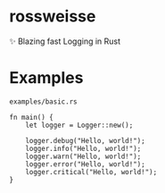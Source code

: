 # rossweisse
✨ Blazing fast Logging in Rust
# Examples
`examples/basic.rs`
```
fn main() {
    let logger = Logger::new();

    logger.debug("Hello, world!");
    logger.info("Hello, world!");
    logger.warn("Hello, world!");
    logger.error("Hello, world!");
    logger.critical("Hello, world!");
}
```